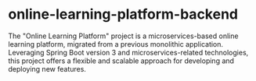 # online-learning-platform-backend
The "Online Learning Platform" project is a microservices-based online learning platform, migrated from a previous monolithic application. Leveraging Spring Boot version 3 and microservices-related technologies, this project offers a flexible and scalable approach for developing and deploying new features.
